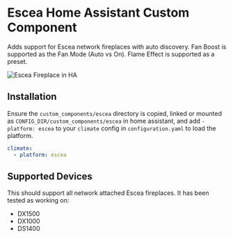 # Escea Home Assistant Custom Component

Adds support for Escea network fireplaces with auto discovery. Fan Boost is supported as the Fan Mode (Auto vs On).
Flame Effect is supported as a preset.

![Escea Fireplace in HA](https://github.com/snikch/climate.escea/blob/master/assets/screenshot.png)

## Installation

Ensure the `custom_components/escea` directory is copied, linked or mounted as `CONFIG_DIR/custom_components/escea` in
home assistant, and add `- platform: escea` to your `climate` config in `configuration.yaml` to load the platform.

```yaml
climate:
  - platform: escea
```

## Supported Devices

This should support all network attached Escea fireplaces. It has been tested as working on:

- DX1500
- DX1000
- DS1400
